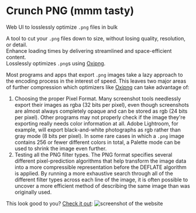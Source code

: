 # Crunch PNG (mmm tasty)
Web UI to losslessly optimize `.png` files in bulk

A tool to cut your `.png` files down to size, without losing quality, resolution, or detail.\
Enhance loading times by delivering streamlined and space-efficient content.\
Losslessly optimizes `.png`s using [Oxipng](https://github.com/shssoichiro/oxipng).

Most programs and apps that export `.png` images take a lazy approach to the encoding process in the interest of speed. This leaves two major areas of further compression which optimizers like [Oxipng](https://github.com/shssoichiro/oxipng) can take advantage of:
1. Choosing the proper Pixel Format. Many screenshot tools needlessly export their images as rgba (32 bits per pixel), even though screenshots are almost always completely opaque and can be stored as rgb (24 bits per pixel). Other programs may not properly check if the image they're exporting really needs color information at all. Adobe Lightroom, for example, will export black-and-white photographs as rgb rather than gray mode (8 bits per pixel). In some rare cases in which a `.png` image contains 256 or fewer different colors in total, a Palette mode can be used to shrink the image even further.
2. Testing all the PNG filter types. The PNG format specifies several different pixel-prediction algorithms that help transform the image data into a more compressible representation before the DEFLATE algorithm is applied. By running a more exhaustive search through all of the different filter types across each line of the image, it is often possible to uncover a more efficient method of describing the same image than was originally used.

This look good to you? [Check it out](https://crunchpng.f53.dev/):
![screenshot of the website](https://cdn.discordapp.com/attachments/754557554100535316/1116227968801456178/Screen_Shot_2023-06-07_at_22.49.321.png)
